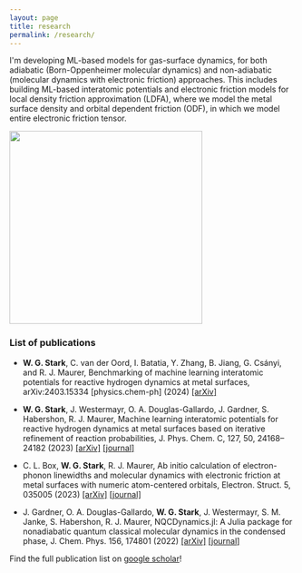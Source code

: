 ```yaml
---
layout: page
title: research
permalink: /research/
---
```


I'm developing ML-based models for gas-surface dynamics, for both adiabatic (Born-Oppenheimer molecular dynamics) and non-adiabatic (molecular dynamics with electronic friction) approaches. This includes building ML-based interatomic potentials and electronic friction models for local density friction approximation (LDFA), where we model the metal surface density and orbital dependent friction (ODF), in which we model entire electronic friction tensor.

<img src="https://wgst.github.io/assets/sticking_cu111_non.png" width="340" class="image_sq"> 


### List of publications
* **W. G. Stark**, C. van der Oord, I. Batatia, Y. Zhang, B. Jiang, G. Csányi, and R. J. Maurer, Benchmarking of machine learning interatomic potentials for reactive hydrogen dynamics at metal surfaces, arXiv:2403.15334 [physics.chem-ph] (2024) [[arXiv]](https://arxiv.org/abs/2403.15334)

* **W. G. Stark**, J. Westermayr, O. A. Douglas-Gallardo, J. Gardner, S. Habershon, R. J. Maurer, Machine learning interatomic potentials for reactive hydrogen dynamics at metal surfaces based on iterative refinement of reaction probabilities, J. Phys. Chem. C, 127, 50, 24168–24182 (2023) [[arXiv]](https://arxiv.org/abs/2305.10873) [[journal]](https://pubs.acs.org/doi/10.1021/acs.jpcc.3c06648)

* C. L. Box, **W. G. Stark**, R. J. Maurer, Ab initio calculation of electron-phonon linewidths and molecular dynamics with electronic friction at metal surfaces with numeric atom-centered orbitals, Electron. Struct. 5, 035005 (2023) [[arXiv]](https://arxiv.org/abs/2112.00121) [[journal]](https://iopscience.iop.org/article/10.1088/2516-1075/acf3c4)

* J. Gardner, O. A. Douglas-Gallardo, **W. G. Stark**, J. Westermayr, S. M. Janke, S. Habershon, R. J. Maurer, NQCDynamics.jl: A Julia package for nonadiabatic quantum classical molecular dynamics in the condensed phase, J. Chem. Phys. 156, 174801 (2022) [[arXiv]](https://arxiv.org/abs/2202.12925) [[journal]](https://doi.org/10.1063/5.0089436)

Find the full publication list on [google scholar](https://scholar.google.com/citations?user%253DKiNdem8AAAAJ)!

